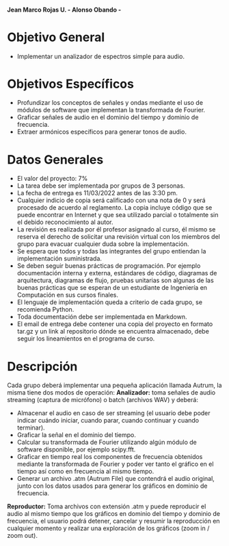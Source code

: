 #### Jean Marco Rojas U. - Alonso Obando - 

# Objetivo General
* Implementar un analizador de espectros simple para audio.
# Objetivos Específicos
* Profundizar los conceptos de señales y ondas mediante el uso de módulos de software que implementan la transformada de Fourier.
* Graficar señales de audio en el dominio del tiempo y dominio de frecuencia.
* Extraer armónicos específicos para generar tonos de audio.
# Datos Generales
* El valor del proyecto: 7%
* La tarea debe ser implementada por grupos de 3 personas.
* La fecha de entrega es 11/03/2022 antes de las 3:30 pm.
* Cualquier indicio de copia será calificado con una nota de 0 y será procesado de acuerdo al reglamento. La copia incluye código que se puede encontrar en Internet y que sea utilizado parcial o totalmente sin el debido reconocimiento al autor.
* La revisión es realizada por él profesor asignado al curso, él mismo se reserva el derecho de solicitar una revisión virtual con los miembros del grupo para evacuar cualquier duda sobre la implementación.
* Se espera que todos y todas las integrantes del grupo entiendan la implementación suministrada.
* Se deben seguir buenas prácticas de programación. Por ejemplo documentación interna y externa, estándares de código, diagramas de arquitectura, diagramas de flujo, pruebas unitarias son algunas de las buenas prácticas que se esperan de un estudiante de Ingeniería en Computación en sus cursos finales.
* El lenguaje de implementación queda a criterio de cada grupo, se recomienda Python.
* Toda documentación debe ser implementada en Markdown.
* El email de entrega debe contener una copia del proyecto en formato tar.gz y un link al repositorio dónde se encuentra almacenado, debe seguir los lineamientos en el programa de curso.
# Descripción
Cada grupo deberá implementar una pequeña aplicación llamada Autrum, la misma tiene dos
modos de operación:
**Analizador:** toma señales de audio streaming (captura de micrófono) o batch (archivos WAV) y
deberá:
* Almacenar el audio en caso de ser streaming (el usuario debe poder indicar cuándo iniciar,
cuando parar, cuando continuar y cuando terminar).
* Graficar la señal en el dominio del tiempo.
* Calcular su transformada de Fourier utilizando algún módulo de software disponible, por ejemplo scipy.fft.
* Graficar en tiempo real los componentes de frecuencia obtenidos mediante la transformada de Fourier y poder ver tanto el gráfico en el tiempo así como en frecuencia al mismo tiempo.
* Generar un archivo .atm (Autrum File) que contendrá el audio original, junto con los datos usados para generar los gráficos en dominio de frecuencia.

**Reproductor:** Toma archivos con extensión .atm y puede reproducir el audio al mismo tiempo
que los gráficos en dominio del tiempo y dominio de frecuencia, el usuario podrá detener, cancelar y
resumir la reproducción en cualquier momento y realizar una exploración de los gráficos (zoom in /
zoom out).